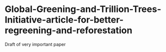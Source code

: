 # Global-Greening-and-Trillion-Trees-Initiative-article-for-better-regreening-and-reforestation
Draft of very important paper
